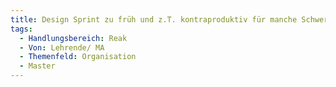 ```yaml
---
title: Design Sprint zu früh und z.T. kontraproduktiv für manche Schwerpunkte #Scheuklappen
tags:
  - Handlungsbereich: Reak
  - Von: Lehrende/ MA
  - Themenfeld: Organisation
  - Master
---
```

